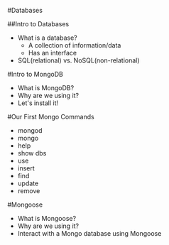 #Databases

##Intro to Databases
* What is a database?
  * A collection of information/data
  * Has an interface
* SQL(relational) vs. NoSQL(non-relational)

#Intro to MongoDB
* What is MongoDB?
* Why are we using it?
* Let's install it!

#Our First Mongo Commands
* mongod
* mongo
* help
* show dbs
* use
* insert
* find
* update
* remove

#Mongoose
* What is Mongoose?
* Why are we using it?
* Interact with a Mongo database using Mongoose